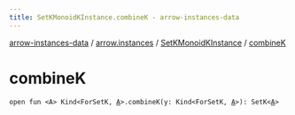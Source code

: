 ```yaml
---
title: SetKMonoidKInstance.combineK - arrow-instances-data
---
```


[arrow-instances-data](../../index.html) / [arrow.instances](../index.html) / [SetKMonoidKInstance](index.html) / [combineK](./combine-k.html)

# combineK

`open fun <A> Kind<ForSetK, `[`A`](combine-k.html#A)`>.combineK(y: Kind<ForSetK, `[`A`](combine-k.html#A)`>): SetK<`[`A`](combine-k.html#A)`>`